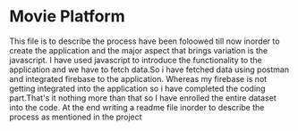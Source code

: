 <h1>Movie Platform </h1>
This file is to describe the process have been foloowed till now inorder to create the application and the major aspect that brings variation is the javascript.
I have used javascript to introduce the functionality to the application and we have to fetch data.So i have fetched data using postman and integrated firebase to the application.
Whereas my firebase is not getting integrated into the application so i have completed the coding part.That's it nothing more than that so I have enrolled the entire dataset into the code.
At the end writing a readme file inorder to describe the process as mentioned in the project
